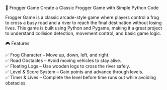 🐸 Frogger Game
Create a Classic Frogger Game with Simple Python Code

Frogger Game is a classic arcade-style game where players control a frog to cross a busy road and a river to reach the final destination without losing lives. This game is built using Python and Pygame, making it a great project to understand collision detection, movement control, and basic game logic.

🎮 Features

✅ Frog Character – Move up, down, left, and right.<br>
✅ Road Obstacles – Avoid moving vehicles to stay alive.<br>
✅ Floating Logs – Use wooden logs to cross the river safely.<br>
✅ Level & Score System – Gain points and advance through levels.<br>
✅ Timer & Lives – Complete the level before time runs out while avoiding obstacles.<br>
